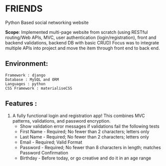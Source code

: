 # FRIENDS
Python Based social networking website

**Scope**: 
Implemented multi-page website from scratch (using RESTful routing/Web APIs, MVC, user authentication (login/registration), front and backend validations, backend DB with basic CRUD) Focus was to integrate multiple APIs into project and move the item through front end to back end.

## Environment:
```
Framework : django
Database : MySQL and ORM
Languages : python
CSS Framework : materialiseCSS
```

## Features : 
1. A fully functional login and registration app! This combines MVC patterns, validations, and password encryption.
   - Show validation error messages if validations fail the following tests
   - First Name - Required; No fewer than 2 characters; letters only
   - Last Name - Required; No fewer than 2 characters; letters only
   - Email - Required; Valid Format
   - Password - Required; No fewer than 8 characters in length; matches Password Confirmation
   - Birthday - Before today, or go creative and do it in an age range
